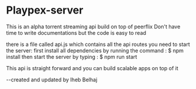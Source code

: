 # Playpex-server

This is an alpha torrent streaming api build on top of peerflix 
Don't have time to write documentations but the code is easy to read 

there is a file called api.js which contains all the api routes you need 
to start the server:
    first install all dependencies by running the command : 
    $ npm install
    then start the server by typing :
    $ npm run start 

This api is straight forward and you can build scalable apps on top of it

--created and updated by Iheb Belhaj

